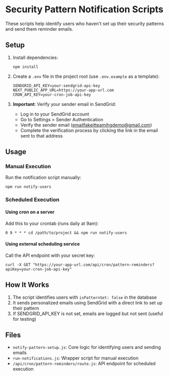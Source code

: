 # Security Pattern Notification Scripts

These scripts help identify users who haven't set up their security patterns and send them reminder emails.

## Setup

1. Install dependencies:
   ```
   npm install
   ```

2. Create a `.env` file in the project root (use `.env.example` as a template):
   ```
   SENDGRID_API_KEY=your-sendgrid-api-key
   NEXT_PUBLIC_APP_URL=https://your-app-url.com
   CRON_API_KEY=your-cron-job-api-key
   ```

3. **Important**: Verify your sender email in SendGrid:
   - Log in to your SendGrid account
   - Go to Settings > Sender Authentication
   - Verify the sender email (emailfakeitteamihgdemo@gmail.com)
   - Complete the verification process by clicking the link in the email sent to that address

## Usage

### Manual Execution

Run the notification script manually:

```
npm run notify-users
```

### Scheduled Execution

#### Using cron on a server

Add this to your crontab (runs daily at 9am):

```
0 9 * * * cd /path/to/project && npm run notify-users
```

#### Using external scheduling service

Call the API endpoint with your secret key:

```
curl -X GET "https://your-app-url.com/api/cron/pattern-reminders?apiKey=your-cron-job-api-key"
```

## How It Works

1. The script identifies users with `isPatternSet: false` in the database
2. It sends personalized emails using SendGrid with a direct link to set up their pattern
3. If SENDGRID_API_KEY is not set, emails are logged but not sent (useful for testing)

## Files

- `notify-pattern-setup.js`: Core logic for identifying users and sending emails
- `run-notifications.js`: Wrapper script for manual execution
- `/api/cron/pattern-reminders/route.js`: API endpoint for scheduled execution